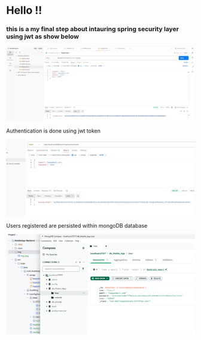 <h1>Hello !!</h1>
<h3>this is a my final step about intauring spring security layer using jwt as show below</h3>
<img src="img/img.png">
<div>
    <p>Authentication is done using jwt token</p>
    <img src="img/img_2.png">

</div>
<div>
    <p>Users registered are persisted within mongoDB database</p>
    <img src="img/img_1.png">
</div>